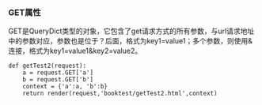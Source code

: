 ### GET属性

GET是QueryDict类型的对象，它包含了get请求方式的所有参数，与url请求地址中的参数对应，参数也是位于？后面，格式为key1=value1；多个参数，则使用&连接，格式为key1=value1&key2=value2。

```
def getTest2(request):
    a = request.GET['a']
    b = request.GET['b']
    context = {'a':a, 'b':b}
    return render(request,'booktest/getTest2.html',context)
```



